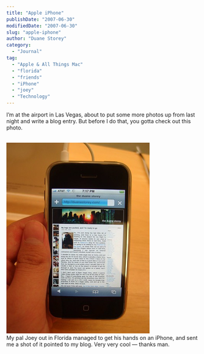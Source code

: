 ```yaml
---
title: "Apple iPhone"
publishDate: "2007-06-30"
modifiedDate: "2007-06-30"
slug: "apple-iphone"
author: "Duane Storey"
category:
  - "Journal"
tag:
  - "Apple & All Things Mac"
  - "florida"
  - "friends"
  - "iPhone"
  - "joey"
  - "Technology"
---
```


I’m at the airport in Las Vegas, about to put some more photos up from last night and write a blog entry. But before I do that, you gotta check out this photo.

  
[  
![](_images/apple-iphone-1.jpg)  ](http://www.flickr.com/photos/josephcharles/665055567/in/set-72157600558618611/")  
My pal Joey out in Florida managed to get his hands on an iPhone, and sent me a shot of it pointed to my blog. Very very cool — thanks man.